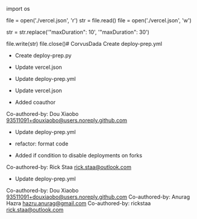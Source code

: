 import os

file = open('./vercel.json', 'r')
str = file.read()
file = open('./vercel.json', 'w')

str = str.replace('"maxDuration": 10', '"maxDuration": 30')

file.write(str)
file.close()# CorvusDada
Create deploy-prep.yml

* Create deploy-prep.py

* Update vercel.json

* Update deploy-prep.yml

* Update vercel.json

* Added coauthor

Co-authored-by: Dou Xiaobo <93511091+douxiaobo@users.noreply.github.com>

* Update deploy-prep.yml

* refactor: format code

* Added if condition to disable deployments on forks

Co-authored-by: Rick Staa <rick.staa@outlook.com>

* Update deploy-prep.yml

Co-authored-by: Dou Xiaobo <93511091+douxiaobo@users.noreply.github.com>
Co-authored-by: Anurag Hazra <hazru.anurag@gmail.com>
Co-authored-by: rickstaa <rick.staa@outlook.com>

